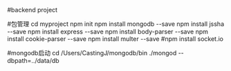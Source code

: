 #backend project

#包管理
cd myproject
npm init
npm install mongodb --save
npm install jssha --save
npm install express --save
npm install body-parser --save
npm install cookie-parser --save
npm install multer --save
#npm install socket.io

#mongodb启动
cd /Users/CastingJ/mongodb/bin 
./mongod --dbpath=../data/db

